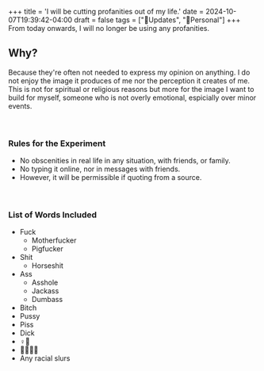 +++
title = 'I will be cutting profanities out of my life.'
date = 2024-10-07T19:39:42-04:00
draft = false
tags = ["🤭Updates", "🧑Personal"]
+++
From today onwards, I will no longer be using any profanities.

## Why?
Because they're often not needed to express my opinion on anything. I do not enjoy the image it produces of me nor the perception it creates of me. This is not for spiritual or religious reasons but more for the image I want to build for myself, someone who is not overly emotional, espicially over minor events.

ㅤ

### Rules for the Experiment
- No obscenities in real life in any situation, with friends, or family.
- No typing it online, nor in messages with friends.
- However, it will be permissible if quoting from a source.

ㅤ

### List of Words Included
- Fuck
  - Motherfucker
  - Pigfucker
- Shit
  - Horseshit
- Ass
  - Asshole
  - Jackass
  - Dumbass
- Bitch
- Pussy
- Piss
- Dick
- ♀️🚬
- 🚬🚬🚬🚬
- Any racial slurs